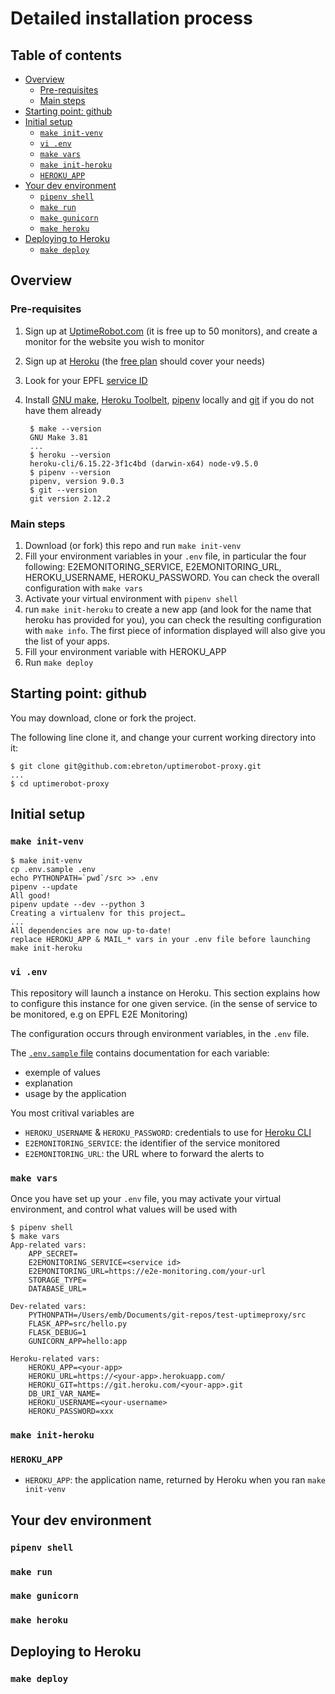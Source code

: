 Detailed installation process
=============================

Table of contents
-----------------

<!-- TOC -->

- [Overview](#overview)
    - [Pre-requisites](#pre-requisites)
    - [Main steps](#main-steps)
- [Starting point: github](#starting-point-github)
- [Initial setup](#initial-setup)
    - [`make init-venv`](#make-init-venv)
    - [`vi .env`](#vi-env)
    - [`make vars`](#make-vars)
    - [`make init-heroku`](#make-init-heroku)
    - [`HEROKU_APP`](#heroku_app)
- [Your dev environment](#your-dev-environment)
    - [`pipenv shell`](#pipenv-shell)
    - [`make run`](#make-run)
    - [`make gunicorn`](#make-gunicorn)
    - [`make heroku`](#make-heroku)
- [Deploying to Heroku](#deploying-to-heroku)
    - [`make deploy`](#make-deploy)

<!-- /TOC -->

## Overview

### Pre-requisites

1. Sign up at [UptimeRobot.com](https://uptimerobot.com) (it is free up to 50 monitors), and create a monitor for the website you wish to monitor
1. Sign up at [Heroku](https://www.heroku.com) (the [free plan](https://www.heroku.com/pricing) should cover your needs)
1. Look for your EPFL [service ID](https://it.epfl.ch/help/?id=epfl_services_status)
1. Install [GNU make](https://www.gnu.org/software/make/), [Heroku Toolbelt](https://devcenter.heroku.com/articles/heroku-cli),  [pipenv](http://pipenv.readthedocs.io/en/latest/) locally and [git](https://git-scm.com/book/en/v2/Getting-Started-Installing-Git) if you do not have them already

        $ make --version
        GNU Make 3.81
        ...
        $ heroku --version
        heroku-cli/6.15.22-3f1c4bd (darwin-x64) node-v9.5.0
        $ pipenv --version
        pipenv, version 9.0.3
        $ git --version
        git version 2.12.2

### Main steps

1. Download (or fork) this repo and run `make init-venv`
1. Fill your environment variables in your `.env` file, in particular the four following: E2EMONITORING_SERVICE, E2EMONITORING_URL, HEROKU_USERNAME, HEROKU_PASSWORD. You can check the overall configuration with `make vars`
1. Activate your virtual environment with `pipenv shell`
1. run `make init-heroku` to create a new app (and look for the name that heroku has provided for you), you can check the resulting configuration with `make info`. The first piece of information displayed will also give you the list of your apps.
1. Fill your environment variable with HEROKU_APP
1. Run `make deploy`

## Starting point: github

You may download, clone or fork the project.

The following line clone it, and change your current working directory into it:

    $ git clone git@github.com:ebreton/uptimerobot-proxy.git
    ...
    $ cd uptimerobot-proxy

## Initial setup

### `make init-venv`

    $ make init-venv
    cp .env.sample .env
    echo PYTHONPATH=`pwd`/src >> .env
    pipenv --update
    All good!
    pipenv update --dev --python 3
    Creating a virtualenv for this project…
    ...
    All dependencies are now up-to-date!
    replace HEROKU_APP & MAIL_* vars in your .env file before launching make init-heroku

### `vi .env`

This repository will launch a instance on Heroku. This section explains how to configure this instance for one given service. (in the sense of service to be monitored, e.g on EPFL E2E Monitoring)

The configuration occurs through environment variables, in the `.env` file.

The [`.env.sample` file](https://github.com/ebreton/uptimerobot-proxy/blob/master/.env.sample) contains documentation for each variable:

- exemple of values
- explanation
- usage by the application

You most critival variables are

- `HEROKU_USERNAME` & `HEROKU_PASSWORD`: credentials to use for [Heroku CLI](https://devcenter.heroku.com/articles/heroku-cli)
- `E2EMONITORING_SERVICE`: the identifier of the service monitored
- `E2EMONITORING_URL`: the URL where to forward the alerts to

### `make vars`

Once you have set up your `.env` file, you may activate your virtual environment, and control what values will be used with

    $ pipenv shell
    $ make vars
    App-related vars:
        APP_SECRET=
        E2EMONITORING_SERVICE=<service id>
        E2EMONITORING_URL=https://e2e-monitoring.com/your-url
        STORAGE_TYPE=
        DATABASE_URL=

    Dev-related vars:
        PYTHONPATH=/Users/emb/Documents/git-repos/test-uptimeproxy/src
        FLASK_APP=src/hello.py
        FLASK_DEBUG=1
        GUNICORN_APP=hello:app

    Heroku-related vars:
        HEROKU_APP=<your-app>
        HEROKU_URL=https://<your-app>.herokuapp.com/
        HEROKU_GIT=https://git.heroku.com/<your-app>.git
        DB_URI_VAR_NAME=
        HEROKU_USERNAME=<your-username>
        HEROKU_PASSWORD=xxx

### `make init-heroku`

### `HEROKU_APP`

- `HEROKU_APP`: the application name, returned by Heroku when you ran `make init-venv`

## Your dev environment

### `pipenv shell`

### `make run`

### `make gunicorn`

### `make heroku`

## Deploying to Heroku

### `make deploy`
